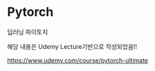 # Pytorch
딥러닝 파이토치

해당 내용은 Udemy Lecture기반으로 작성되었음!!

https://www.udemy.com/course/pytorch-ultimate


